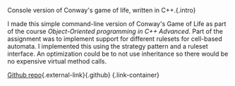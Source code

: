 Console version of Conway's game of life, written in C++.{.intro}

I made this simple command-line version of Conway's Game of Life as part of the course *Object-Oriented programming in C++ Advanced*. Part of the assignment was to implement support for different rulesets for cell-based automata. I implemented this using the strategy pattern and a ruleset interface. An optimization could be to not use inheritance so there would be no expensive virtual method calls. 

[Github repo](https://github.com/Creator13/GameOfLife){.external-link}{.github} {.link-container}